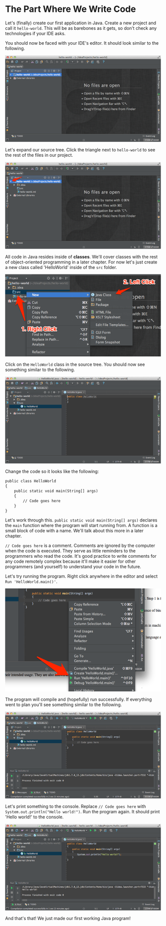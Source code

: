 The Part Where We Write Code
============================

Let's (finally) create our first application in Java. Create a new project and call it `hello-world`. This will be as barebones as it gets, so don't check any technologies if your IDE asks.

You should now be faced with your IDE's editor. It should look similar to the following.

![Main IDE Interface](assets/8.png)

Let's expand our source tree. Click the triangle next to `hello-world` to see the rest of the files in our project.

![Expanded Source Tree](assets/9.png)

All code in Java resides inside of **classes**. We'll cover classes with the rest of object-oriented programming in a later chapter. For now let's just create a new class called 'HelloWorld' inside of the `src` folder.

![Create a new class](assets/10.png)

Click on the `HelloWorld` class in the source tree. You should now see something similar to the following.

![Interface with file open](assets/11.png)

Change the code so it looks like the following:

    public class HelloWorld
    {
        public static void main(String[] args)
        {
            // Code goes here
        }
    }

Let's work through this. `public static void main(String[] args)` declares the `main` function where the program will start running from. A function is a small block of code with a name. We'll talk about this more in a later chapter.

`// Code goes here` is a comment. Comments are ignored by the computer when the code is executed. They serve as little reminders to the programmers who read the code. It's good practice to write comments for any code remotely complex because it'll make it easier for other programmers (and yourself) to understand your code in the future.

Let's try running the program. Right click anywhere in the editor and select `Run 'HelloWorld.main()'`.

![Running the program](assets/12.png)

The program will compile and (hopefully) run successfully. If everything went to plan you'll see something similar to the following.

![A (hopefully) successful run](assets/13.png)

Let's print something to the console. Replace `// Code goes here` with `System.out.println("Hello world!")`. Run the program again. It should print 'Hello world!' to the console.

![Printing to the console](assets/14.png)

And that's that! We just made our first working Java program!
